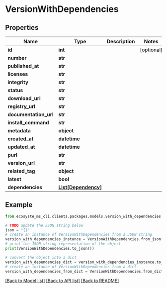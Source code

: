 # VersionWithDependencies


## Properties

Name | Type | Description | Notes
------------ | ------------- | ------------- | -------------
**id** | **int** |  | [optional] 
**number** | **str** |  | 
**published_at** | **str** |  | 
**licenses** | **str** |  | 
**integrity** | **str** |  | 
**status** | **str** |  | 
**download_url** | **str** |  | 
**registry_url** | **str** |  | 
**documentation_url** | **str** |  | 
**install_command** | **str** |  | 
**metadata** | **object** |  | 
**created_at** | **datetime** |  | 
**updated_at** | **datetime** |  | 
**purl** | **str** |  | 
**version_url** | **str** |  | 
**related_tag** | **object** |  | 
**latest** | **bool** |  | 
**dependencies** | [**List[Dependency]**](Dependency.md) |  | 

## Example

```python
from ecosyste_ms_cli.clients.packages.models.version_with_dependencies import VersionWithDependencies

# TODO update the JSON string below
json = "{}"
# create an instance of VersionWithDependencies from a JSON string
version_with_dependencies_instance = VersionWithDependencies.from_json(json)
# print the JSON string representation of the object
print(VersionWithDependencies.to_json())

# convert the object into a dict
version_with_dependencies_dict = version_with_dependencies_instance.to_dict()
# create an instance of VersionWithDependencies from a dict
version_with_dependencies_from_dict = VersionWithDependencies.from_dict(version_with_dependencies_dict)
```
[[Back to Model list]](../README.md#documentation-for-models) [[Back to API list]](../README.md#documentation-for-api-endpoints) [[Back to README]](../README.md)


